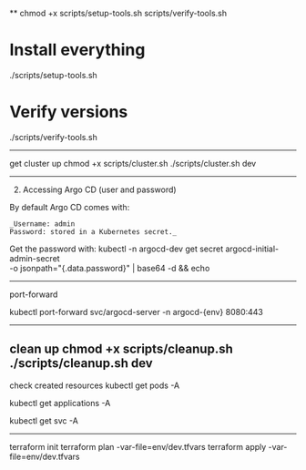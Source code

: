 **
chmod +x scripts/setup-tools.sh scripts/verify-tools.sh

# Install everything
./scripts/setup-tools.sh

# Verify versions
./scripts/verify-tools.sh

---
get cluster up
chmod +x scripts/cluster.sh
./scripts/cluster.sh dev

---
2. Accessing Argo CD (user and password)

By default Argo CD comes with:

    _Username: admin
    Password: stored in a Kubernetes secret._

Get the password with:
kubectl -n argocd-dev get secret argocd-initial-admin-secret \
-o jsonpath="{.data.password}" | base64 -d && echo

---
port-forward

kubectl port-forward svc/argocd-server -n argocd-{env} 8080:443

---
clean up
chmod +x scripts/cleanup.sh
./scripts/cleanup.sh dev
---
check created resources
kubectl get pods -A

kubectl get applications -A

kubectl get svc -A

----
terraform init
terraform plan -var-file=env/dev.tfvars
terraform apply -var-file=env/dev.tfvars